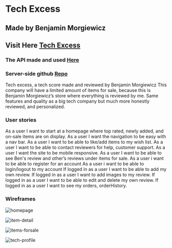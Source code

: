 # Tech Excess
## Made by Benjamin Morgiewicz

## Visit Here [Tech Excess](https://tech-excess.netlify.app)
### The API made and used [Here](https://tech-excess-server.herokuapp.com/items/)
### Server-side github [Repo](https://github.com/BaseBenjamin13/tech-excess-server)

Tech excess, a tech score made and reviewed by Benjamin Morgiewicz
This company will have a limited amount of items for sale, because this is Benjamin Morgiewicz’s store where everything is reviewed by me. Same features and quality as a big tech company but much more honestly reviewed, and personalized.


### User stories
As a user I want to start at a homepage where top rated, newly added, and on-sale items are on display.
As a user I want the navigation to be easy with a nav bar.
As a user I want to be able to like/add items to my wish list.
As a user I want to be able to contact reviewers for help, customer support.
As a user I want the site to be mobile responsive.
As a user I want to be able to see Ben's review and other’s reviews under items for sale.
As a user i want to be able to register for an account
As a user i want to be able to login/logout to my account
If logged in as a user I want to be able to add my own review.
If logged in as a user I want to add images to my review.
If logged in as a user I want to be able to edit and delete my own review.
If logged in as a user I want to see my orders, orderHistory.


### Wireframes
![homepage](https://media.git.generalassemb.ly/user/41045/files/7c854d90-7079-4f19-925b-cd9cdfaea216)

![item-detail](https://media.git.generalassemb.ly/user/41045/files/50a517f3-4228-4425-b6fd-e5da4f210aa2)

![items-forsale](https://media.git.generalassemb.ly/user/41045/files/a860352d-23bf-4282-ae18-86c1933a6922)

![tech-profile](https://media.git.generalassemb.ly/user/41045/files/956c3ca1-516c-4f1e-9bf5-ce75235481da)
